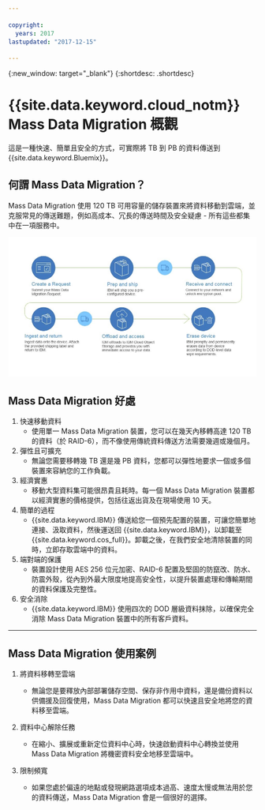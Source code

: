 ```yaml
---

copyright:
  years: 2017
lastupdated: "2017-12-15"

---
```

{:new_window: target="_blank"}
{:shortdesc: .shortdesc}

# {{site.data.keyword.cloud_notm}} Mass Data Migration 概觀

這是一種快速、簡單且安全的方式，可實際將 TB 到 PB 的資料傳送到 {{site.data.keyword.Bluemix}}。

## 何謂 Mass Data Migration？

Mass Data Migration 使用 120 TB 可用容量的儲存裝置來將資料移動到雲端，並克服常見的傳送難題，例如高成本、冗長的傳送時間及安全疑慮 - 所有這些都集中在一項服務中。

![Mass Data Migration 處理流程](/images/MDMSworkflow.jpg)

## Mass Data Migration 好處
1. 快速移動資料
    - 使用單一 Mass Data Migration 裝置，您可以在幾天內移轉高達 120 TB 的資料（於 RAID-6），而不像使用傳統資料傳送方法需要幾週或幾個月。
2. 彈性且可擴充
    - 無論您需要移轉幾 TB 還是幾 PB 資料，您都可以彈性地要求一個或多個裝置來容納您的工作負載。
3. 經濟實惠
    - 移動大型資料集可能很昂貴且耗時。每一個 Mass Data Migration 裝置都以經濟實惠的價格提供，包括往返出貨及在現場使用 10 天。 
4. 簡單的過程
    - {{site.data.keyword.IBM}} 傳送給您一個預先配置的裝置，可讓您簡單地連接、汲取資料，然後運送回 {{site.data.keyword.IBM}}，以卸載至 {{site.data.keyword.cos_full}}。卸載之後，在我們安全地清除裝置的同時，立即存取雲端中的資料。
5. 端對端的保護
    - 裝置設計使用 AES 256 位元加密、RAID-6 配置及堅固的防竄改、防水、防震外殼，從內到外最大限度地提高安全性，以提升裝置處理和傳輸期間的資料保護及完整性。
6. 安全消除
    - {{site.data.keyword.IBM}} 使用四次的 DOD 層級資料抹除，以確保完全消除 Mass Data Migration 裝置中的所有客戶資料。
    
    
<hr>


## Mass Data Migration 使用案例
1. 將資料移轉至雲端
    - 無論您是要釋放內部部署儲存空間、保存非作用中資料，還是備份資料以供備援及回復使用，Mass Data Migration 都可以快速且安全地將您的資料移至雲端。

2. 資料中心解除任務
    - 在縮小、擴展或重新定位資料中心時，快速啟動資料中心轉換並使用 Mass Data Migration 將機密資料安全地移至雲端中。

3. 限制頻寬
    - 如果您處於偏遠的地點或發現網路選項成本過高、速度太慢或無法用於您的資料傳送，Mass Data Migration 會是一個很好的選擇。
